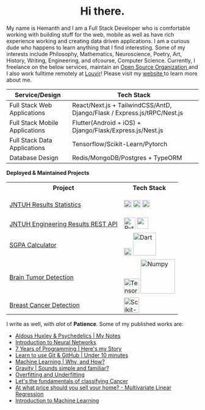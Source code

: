 <p align="center">
    <h1 align="center"> Hi there.</h1>
</p>

My name is Hemanth and I am a Full Stack Developer who is comfortable working
with building stuff for the web, mobile as well as have rich experience working
and creating data driven applications. I am a curious dude who happens to learn
anything that I find interesting. Some of my interests include Philosophy,
Mathematics, Neuroscience, Poetry, Art, History, Writing, Engineering, and
ofcourse, Computer Science. Currently, I freelance on the below services,
maintain an [ Open Source Organization
](https://github.com/jntuh-results-services) and I also work fulltime remotely
at [Louvir](https://louvir.com)! Please visit my [ website
](https://hemanth-kotagiri.github.io/) to learn more about me.

| Service/Design                 | Tech Stack                                                               |
| ------------------------------ | ------------------------------------------------------------------------ |
| Full Stack Web Applications    | React/Next.js + TailwindCSS/AntD, Django/Flask / Express.js/tRPC/Nest.js |
| Full Stack Mobile Applications | Flutter(Android + iOS) + Django/Flask/Express.js/Nest.js                 |
| Full Stack Data Applications   | Tensorflow/Scikit-Learn/Pytorch                                          |
| Database Design                | Redis/MongoDB/Postgres + TypeORM                                         |

**Deployed & Maintained Projects**

<table>
  <tr>
    <th>Project</th>
    <th>Tech Stack</th>
  </tr>
  <tr>
    <td>
      <a href="https://jntuh-results-stats.netlify.app/"
        >JNTUH Results Statistics</a
      >
    </td>
    <td>
      <p align="left">
        <img
          width="20px"
          src="https://upload.wikimedia.org/wikipedia/commons/thumb/a/a7/React-icon.svg/1280px-React-icon.svg.png"
        />
        <img
          width="20px"
          src="https://camo.githubusercontent.com/e1e113df83e7731fdb90f6f0ab2eeb155fd1b48c27d99814dcf1c23c0acdc6a2/68747470733a2f2f6173736574732e76657263656c2e636f6d2f696d6167652f75706c6f61642f76313636323133303535392f6e6578746a732f49636f6e5f6461726b5f6261636b67726f756e642e706e67"
        />
        <img
          alt="TypeScript"
          width="20px"
          src="https://upload.wikimedia.org/wikipedia/commons/thumb/f/f5/Typescript.svg/800px-Typescript.svg.png"
        />
      </p>
    </td>
  </tr>
  <tr>
    <td>
      <a href="https://github.com/hemanth-kotagiri/sgpa-rest-api"
        >JNTUH Engineering Results REST API</a
      >
    </td>
    <td>
      <img alt = "Python" width="30px" src =
      https://upload.wikimedia.org/wikipedia/commons/thumb/c/c3/Python-logo-notext.svg/800px-Python-logo-notext.svg.png>
      <img
        src="https://avatars.githubusercontent.com/u/1529926?s=200&v=4"
        width="30px"
        alt=""
      />
      <img
        src="https://camo.githubusercontent.com/ef586370df1a59b096f5a0766b933533b7a5e5d8ab488707ed8683138ea608e1/68747470733a2f2f696d672e736869656c64732e696f2f62616467652f666c61736b2d626c61636b2e7376673f7374796c653d666f722d7468652d6261646765266c6f676f3d666c61736b"
        alt=""
      />
    </td>
  </tr>
  <tr>
    <td>
      <a href="https://github.com/hemanth-kotagiri/sgpa-calculator"
        >SGPA Calculator</a
      >
    </td>
    <td>
      <img
        alt="Flutter"
        width="20"
        src="https://avatars.githubusercontent.com/u/14101776?s=200&v=4"
      />
  <img
    alt="Dart"
    width="60"
    src="https://upload.wikimedia.org/wikipedia/commons/thumb/f/fe/Dart_programming_language_logo.svg/220px-Dart_programming_language_logo.svg.png"
  />
    </td>
  </tr>

  <tr>
    <td>
      <a href="https://github.com/hemanth-kotagiri/brain-tumor-detection"
        >Brain Tumor Detection</a
      >
    </td>
    <td>
      <img alt = "Tensorflow" width="40px" src =
      https://upload.wikimedia.org/wikipedia/commons/thumb/a/ab/TensorFlow_logo.svg/800px-TensorFlow_logo.svg.png>
      <img
        alt="Numpy"
        width="90px"
        src="https://upload.wikimedia.org/wikipedia/commons/thumb/3/31/NumPy_logo_2020.svg/220px-NumPy_logo_2020.svg.png"
      />
    </td>
  </tr>
  <tr>
    <td>
      <a href="https://github.com/hemanth-kotagiri/breast_cancer_detection"
        >Breast Cancer Detection</a
      >
    </td>
    <td>
      <img alt = "Scikit-Learn" width="40px" src =
      https://scikit-learn.org/stable/_static/scikit-learn-logo-small.png />
    </td>
  </tr>
</table>

<p>
I write as well, with <i>alot</i> of <b>Patience</b>. Some of my published works are:
</p>

- [Aldous Huxley & Psychedelics | My Notes](https://hemanth-kotagiri43.medium.com/aldous-huxley-psychedelics-my-notes-dc2c48e02460)
- [Introduction to Neural Networks](https://hemanth-kotagiri43.medium.com/introduction-to-neural-networks-b707750018ad)
- [7 Years of Programming | Here's my Story](https://hemanth-kotagiri43.medium.com/7-years-of-programming-heres-my-story-d3dc6c1bf19f)
- [Learn to use Git & GitHub | Under 10 minutes](https://medium.com/geekculture/learn-to-use-git-github-under-10-minutes-3791188e7c5f)
- [Machine Learning | Why, and How?](https://hemanth-kotagiri43.medium.com/machine-learning-why-and-how-f528641dae0a)
- [Gravity | Sounds simple and familiar?](https://hemanth-kotagiri43.medium.com/gravity-sounds-simple-and-familiar-6efa35bcdcdf)
- [Overfitting and Underfitting](https://medium.com/analytics-vidhya/overfitting-and-underfitting-d04dbd985577)
- [Let's the fundamentals of classifying Cancer](https://hemanth-kotagiri43.medium.com/lets-learn-the-fundamentals-of-classifying-cancer-logistic-regression-20a1dd24e570)
- [At what price should you sell your home? - Multivariate Linear Regression](https://medium.com/mlearning-ai/at-what-price-should-you-sell-your-home-multivariate-linear-regression-a6824ec172b1)
- [Introduction to Machine Learning](https://hemanth-kotagiri43.medium.com/introduction-to-machine-learning-30a50cdec18e)

<!-- <details> -->
<!-- <summary>Developer Statistics</summary> -->
<!-- <p align="center"> -->
<!--   <a target="_blank" href="https://wakatime.com/@b7310673-8836-4be4-94e5-219b9fe9f34f"> -->
<!--     <img src="https://wakatime.com/badge/user/b7310673-8836-4be4-94e5-219b9fe9f34f.svg" alt="Total time coded since May 21 2021" /> -->
<!--   </a> -->
<!-- </p> -->
<!-- <p align="center"> -->
<!--     <img width="400" src="https://wakatime.com/share/@hemanth43/24757253-5dc0-4a16-991a-4af1c7cb921d.svg"> -->
<!--     <img width="400" src="https://wakatime.com/share/@hemanth43/80d28707-78c4-42c7-a584-282ab21776ae.svg"> -->
<!--     <img width="400" src="https://wakatime.com/share/@hemanth43/f396d079-16ff-4579-8b81-274c4da10080.svg"> -->
<!--     <img width="400" src="https://wakatime.com/share/@hemanth43/a42084b5-b8a3-4621-a651-6ebeda712720.svg"> -->
<!--     <img src="https://github-readme-stats.vercel.app/api?username=hemanth-kotagiri&theme=gruvbox&count_private=true&show_icons=true"> -->
<!-- <p> -->
<!-- <p align="center"> -->
<!--     Visitors Count <br /> -->
<!--     <img src="https://profile-counter.glitch.me/{hemanth-kotagiri}/count.svg"> -->
<!-- </p> -->
<!---->
<!-- <p align="center"> -->
<!--     <img src="https://githubactivitygraph.herokuapp.com/graph?username=hemanth-kotagiri&theme=redical"> -->
<!-- </p> -->
<!---->
<!-- <h3 align="center"> Languages and Tools </h3> -->
<!---->
<!-- <p align="left"> -->
<!--   <img -->
<!--     alt="Vim" -->
<!--     width="40px" -->
<!--     src="https://raw.githubusercontent.com/github/explore/80688e429a7d4ef2fca1e82350fe8e3517d3494d/topics/vim/vim.png" -->
<!--   /> -->
<!--   <img -->
<!--     alt="GitHub" -->
<!--     width="40px" -->
<!--     src="https://raw.githubusercontent.com/github/explore/78df643247d429f6cc873026c0622819ad797942/topics/github/github.png" -->
<!--   /> -->
<!--   <img -->
<!--     alt="Git" -->
<!--     width="40px" -->
<!--     src="https://raw.githubusercontent.com/github/explore/80688e429a7d4ef2fca1e82350fe8e3517d3494d/topics/git/git.png" -->
<!--   /> -->
<!-- <img width="50px" src="https://raw.githubusercontent.com/Neikan/Neikan/master/img/icons/NextJS.svg"> -->
<!-- <img width="50px" src="https://raw.githubusercontent.com/Neikan/Neikan/master/img/icons/React.svg"> -->
<!-- <img width="50px" src="https://avatars.githubusercontent.com/u/67109815?s=200&v=4"> -->
<!-- <img width="50px" src="https://www.chartjs.org/img/chartjs-logo.svg"> -->
<!--   <img -->
<!--     alt="TypeScript" -->
<!--     width="40px" -->
<!--     src="https://raw.githubusercontent.com/github/explore/80688e429a7d4ef2fca1e82350fe8e3517d3494d/topics/typescript/typescript.png" -->
<!--   /> -->
<!--   <img -->
<!--     alt="Flutter" -->
<!--     width="40" -->
<!--     src="https://avatars.githubusercontent.com/u/14101776?s=200&v=4" -->
<!--   /> -->
<!--   <img -->
<!--     alt="Dart" -->
<!--     width="120" -->
<!--     src="https://upload.wikimedia.org/wikipedia/commons/thumb/f/fe/Dart_programming_language_logo.svg/220px-Dart_programming_language_logo.svg.png" -->
<!--   /> -->
<!--   <img alt = "Python" width="40px" src = -->
<!--   https://raw.githubusercontent.com/github/explore/80688e429a7d4ef2fca1e82350fe8e3517d3494d/topics/python/python.png -->
<!--   /> -->
<!--   <img -->
<!--     alt="Java" -->
<!--     width="30px" -->
<!--     src="https://upload.wikimedia.org/wikipedia/en/thumb/3/30/Java_programming_language_logo.svg/800px-Java_programming_language_logo.svg.png" -->
<!--   /> -->
<!--   <img -->
<!--     alt="C" -->
<!--     width="40px" -->
<!--     src="https://www.techbaz.org/Course/img/c-logo.png" -->
<!--   /> -->
<!--   <img -->
<!--     alt="C++" -->
<!--     width="40px" -->
<!--     src="https://upload.wikimedia.org/wikipedia/commons/thumb/1/18/ISO_C%2B%2B_Logo.svg/306px-ISO_C%2B%2B_Logo.svg.png" -->
<!--   /> -->
<!--   <img alt = "Scikit-Learn" width="40px" src = -->
<!--   https://raw.githubusercontent.com/github/explore/80688e429a7d4ef2fca1e82350fe8e3517d3494d/topics/scikit-learn/scikit-learn.png -->
<!--   /> <img alt = "Tensorflow" width="40px" src = -->
<!--   https://raw.githubusercontent.com/github/explore/80688e429a7d4ef2fca1e82350fe8e3517d3494d/topics/tensorflow/tensorflow.png -->
<!--   /> -->
<!--   <img -->
<!--     alt="Pandas" -->
<!--     width="100px" -->
<!--     src="https://upload.wikimedia.org/wikipedia/commons/e/ed/Pandas_logo.svg" -->
<!--   /> -->
<!--   <img alt = "Numpy" width="90px" src ="https://upload.wikimedia.org/wikipedia/commons/thumb/3/31/NumPy_logo_2020.svg/220px-NumPy_logo_2020.svg.png"> -->
<!--   <img alt = "Matplotlib" width = -->
<!--   "100px" src = -->
<!--   https://camo.githubusercontent.com/7cc5c1ce50d19bb148f96ffcb9b762201ad5e518/68747470733a2f2f6d6174706c6f746c69622e6f72672f5f7374617469632f6c6f676f322e737667 -->
<!--   /> -->
<!--   <img -->
<!--     alt="HTML5" -->
<!--     width="40px" -->
<!--     src="https://raw.githubusercontent.com/github/explore/80688e429a7d4ef2fca1e82350fe8e3517d3494d/topics/html/html.png" -->
<!--   /> -->
<!--   <img -->
<!--     alt="CSS3" -->
<!--     width="40px" -->
<!--     src="https://raw.githubusercontent.com/github/explore/80688e429a7d4ef2fca1e82350fe8e3517d3494d/topics/css/css.png" -->
<!--   /> -->
<!--   <img -->
<!--     alt="JavaScript" -->
<!--     width="40px" -->
<!--     src="https://raw.githubusercontent.com/github/explore/80688e429a7d4ef2fca1e82350fe8e3517d3494d/topics/javascript/javascript.png" -->
<!--   /> -->
<!--   <img -->
<!--     alt="MySQL" -->
<!--     width="40px" -->
<!--     src="https://raw.githubusercontent.com/github/explore/80688e429a7d4ef2fca1e82350fe8e3517d3494d/topics/mysql/mysql.png" -->
<!--   /> -->
<!--   <img -->
<!--     alt="Visual Studio Code" -->
<!--     width="40px" -->
<!--     src="https://raw.githubusercontent.com/github/explore/80688e429a7d4ef2fca1e82350fe8e3517d3494d/topics/visual-studio-code/visual-studio-code.png" -->
<!--   /> -->
<!--   <img alt="Terminal" width="40px" -->
<!--   src="https://raw.githubusercontent.com/github/explore/80688e429a7d4ef2fca1e82350fe8e3517d3494d/topics/terminal/terminal.png" -->
<!--   /> -->
<!-- </p> -->
<!-- <p align="center"> -->
<!-- <img  width=30 src="https://upload.wikimedia.org/wikipedia/commons/thumb/a/a5/Archlinux-icon-crystal-64.svg/1024px-Archlinux-icon-crystal-64.svg.png"> -->
<!-- <h4 align="center" >I use Arch, btw.</h4> -->
<!-- </p> -->
<!-- </details> -->
